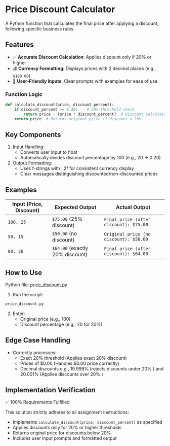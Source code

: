 # Price Discount Calculator 

A Python function that calculates the final price after applying a discount, following specific business rules.

## Features

- ✅ **Accurate Discount Calculation**: Applies discount only if 20% or higher
- 💰 **Currency Formatting**: Displays prices with 2 decimal places (e.g., `$100.00`)
- 📝 **User-Friendly Inputs**: Clear prompts with examples for ease of use

### Function Logic
```python
def calculate_discount(price, discount_percent):
    if discount_percent >= 0.20:    # 20% threshold check
        return price - (price * discount_percent)  # Discount calculation
    return price  # Returns original price if discount < 20%
```

## Key Components
1. Input Handling:
    - Converts user input to float
    - Automatically divides discount percentage by 100 (e.g., 20 → 0.20)
2. Output Formatting:
    - Uses f-strings with :.2f for consistent currency display
    - Clear messages distinguishing discounted/non-discounted prices

## Examples
| Input (Price, Discount) | Expected Output               | Actual Output                             |
|-------------------------|-------------------------------|-------------------------------------------|
| `100, 25`              | `$75.00` (25% discount)       | `Final price (after discount): $75.00`    |
| `50, 15`               | `$50.00` (no discount)        | `Original price (no discount): $50.00`    |
| `80, 20`               | `$64.00` (exactly 20% discount)| `Final price (after discount): $64.00`    |

## How to Use
Python file:  [price_discount.py](price_discount.py)

1. Run the script:
```python
price_discount.py
```
2. Enter:
    - Original price (e.g., 100)
    - Discount percentage (e.g., 20 for 20%)

## Edge Case Handling
- Correctly processes:
    - Exact 20% threshold (Applies exact 20% discount)
    - Prices of $0.00 (Handles $0.00 price correctly)
    - Decimal discounts e.g., 19.999% (rejects discounts under 20%  ) and 20.001% (Applies discounts over 20% )


## Implementation Verification
✅ 100% Requirements Fulfilled

This solution strictly adheres to all assignment instructions:
- Implements `calculate_discount(price, discount_percent)` as specified
- Applies discounts only for 20% or higher thresholds
- Returns original price for discounts below 20%
- Includes user input prompts and formatted output